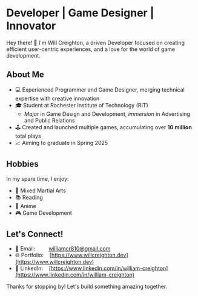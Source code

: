 # Developer | Game Designer | Innovator

Hey there! 👋 I'm Will Creighton, a driven Developer focused on creating efficient user-centric experiences, and a love for the world of game development.

## About Me

- 💻 Experienced Programmer and Game Designer, merging technical expertise with creative innovation
- 🎓 Student at Rochester Institute of Technology (RIT)
    - *Major* in Game Design and Development, *immersion* in Advertising and Public Relations
- 🕹️ Created and launched multiple games, accumulating over **10 million** total plays
- 📈 Aiming to graduate in Spring 2025

## Hobbies

In my spare time, I enjoy:

- 🥋 Mixed Martial Arts
- 📚 Reading
- 🍿 Anime
- 🎮 Game Development

## Let's Connect!

- 📧 Email:&nbsp;&nbsp;&nbsp;&nbsp;&nbsp;&nbsp;&nbsp;&nbsp;&nbsp;williamcr810@gmail.com
- 🌐 Portfolio:&nbsp;&nbsp;&nbsp;&nbsp;[https://www.willcreighton.dev](https://www.willcreighton.dev)
- 🔗 LinkedIn:&nbsp;&nbsp;&nbsp;&nbsp;[https://www.linkedin.com/in/william-creighton](https://www.linkedin.com/in/william-creighton)
      
Thanks for stopping by! Let's build something amazing together.
